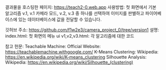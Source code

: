 결과물을 호스팅한 페이지: https://teach2-0.web.app
사용방법: 첫 화면에서 기본 알고리즘 v.1, v.1 카메라 모드, v.2, v.3 중 하나를 선택하여 이미지를 판별하고 파이어베이스에 있는 데이터베이스에 값을 전달할 수 있습니다.

깃허브 주소:
https://github.com/f1w2e3/camera_project_0/tree/version1
설명:
index.html: 첫 화면의 메뉴 ui
v1,v2,v3.html: 각 알고리즘에 대한 코드

참고 헌문:
Teachable Machine: Official Website: https://teachablemachine.withgoogle.com/
K-Means Clustering: Wikipedia: https://en.wikipedia.org/wiki/K-means_clustering
Silhouette Analysis: Wikipedia: https://en.wikipedia.org/wiki/Silhouette_(clustering)

